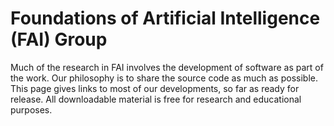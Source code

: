 # Foundations of Artificial Intelligence (FAI) Group

Much of the research in FAI involves the development of software as part of
the work. Our philosophy is to share the source code as much as possible. This
page gives links to most of our developments, so far as ready for release. All
downloadable material is free for research and educational purposes.
